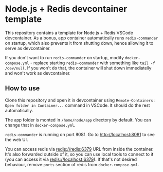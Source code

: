 # Node.js + Redis devcontainer template

This repository contains a template for Node.js + Redis VSCode devcontainer.
As a bonus, app container automatically runs `redis-commander` on startup, which also prevents it from shutting down, hence allowing it to serve as devcontainer.

If you don't want to run `redis-commander` on startup, modify `docker-compose.yml` - replace starting `redis-commander` with something like `tail -f /dev/null`. If you won't do that, the container will shut down immediatelly and won't work as devcontainer.

## How to use

Clone this repository and open it in devcontainer using `Remote-Containers: Open folder in Container...` command in VSCode. It should do the rest automatically.

The app folder is monted in `/home/node/app` directory by default. You can change that in `docker-compose.yml`.

`redis-commander` is running on port 8081. Go to <http://localhost:8081> to see the web UI.

You can access redis via <redis://redis:6379> URL from inside the container. It's also forwarded outside of it, so you can use local tools to connect to it (you can access it via <redis://localhost:6379>). If that's not desired behaviour, remove `ports` section of redis from `docker-compose.yml`.